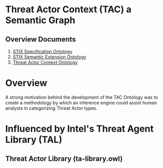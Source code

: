 # Threat Actor Context (TAC) a Semantic Graph

## Overview Documents
1. [STIX Specification Ontology](https://github.com/oasis-tcs/tac-ontology/docs/gh-docs/stix-spec.md)
2. [STIX Semantic Extension Ontology](https://github.com/oasis-tcs/tac-ontology/docs/gh-docs/stix-semex.md)
3. [Threat Actor Context Ontology](https://github.com/oasis-tcs/tac-ontology/docs/gh-docs/tac.md)

# Overview
A strong motivation behind the development of the TAC Ontology was to create a methodology by which an inference engine could assist human analysts in categorizing Threat Actor types.

# Influenced by Intel's Threat Agent Library (TAL)

## Threat Actor Library (ta-library.owl)

